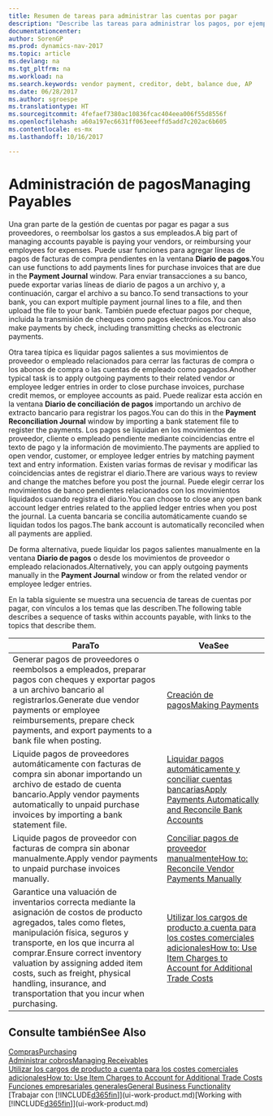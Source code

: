 ```yaml
---
title: Resumen de tareas para administrar las cuentas por pagar
description: "Describe las tareas para administrar los pagos, por ejemplo, los pagos a acreedores o la liquidación de pagos salientes en movimientos para cerrar facturas o abonos."
documentationcenter: 
author: SorenGP
ms.prod: dynamics-nav-2017
ms.topic: article
ms.devlang: na
ms.tgt_pltfrm: na
ms.workload: na
ms.search.keywords: vendor payment, creditor, debt, balance due, AP
ms.date: 06/28/2017
ms.author: sgroespe
ms.translationtype: HT
ms.sourcegitcommit: 4fefaef7380ac10836fcac404eea006f55d8556f
ms.openlocfilehash: a60a197ec6631ff063eeeffd5add7c202ac6b605
ms.contentlocale: es-mx
ms.lasthandoff: 10/16/2017

---
```

# <a name="managing-payables"></a><span data-ttu-id="7c5cd-103">Administración de pagos</span><span class="sxs-lookup"><span data-stu-id="7c5cd-103">Managing Payables</span></span>
<span data-ttu-id="7c5cd-104">Una gran parte de la gestión de cuentas por pagar es pagar a sus proveedores, o reembolsar los gastos a sus empleados.</span><span class="sxs-lookup"><span data-stu-id="7c5cd-104">A big part of managing accounts payable is paying your vendors, or reimbursing your employees for expenses.</span></span> <span data-ttu-id="7c5cd-105">Puede usar funciones para agregar líneas de pagos de facturas de compra pendientes en la ventana **Diario de pagos**.</span><span class="sxs-lookup"><span data-stu-id="7c5cd-105">You can use functions to add payments lines for purchase invoices that are due in the **Payment Journal** window.</span></span> <span data-ttu-id="7c5cd-106">Para enviar transacciones a su banco, puede exportar varias líneas de diario de pagos a un archivo y, a continuación, cargar el archivo a su banco.</span><span class="sxs-lookup"><span data-stu-id="7c5cd-106">To send transactions to your bank, you can export multiple payment journal lines to a file, and then upload the file to your bank.</span></span> <span data-ttu-id="7c5cd-107">También puede efectuar pagos por cheque, incluida la transmisión de cheques como pagos electrónicos.</span><span class="sxs-lookup"><span data-stu-id="7c5cd-107">You can also make payments by check, including transmitting checks as electronic payments.</span></span>

<span data-ttu-id="7c5cd-108">Otra tarea típica es liquidar pagos salientes a sus movimientos de proveedor o empleado relacionados para cerrar las facturas de compra o los abonos de compra o las cuentas de empleado como pagados.</span><span class="sxs-lookup"><span data-stu-id="7c5cd-108">Another typical task is to apply outgoing payments to their related vendor or employee ledger entries in order to close purchase invoices, purchase credit memos, or employee accounts as paid.</span></span> <span data-ttu-id="7c5cd-109">Puede realizar esta acción en la ventana **Diario de conciliación de pagos** importando un archivo de extracto bancario para registrar los pagos.</span><span class="sxs-lookup"><span data-stu-id="7c5cd-109">You can do this in the **Payment Reconciliation Journal** window by importing a bank statement file to register the payments.</span></span> <span data-ttu-id="7c5cd-110">Los pagos se liquidan en los movimientos de proveedor, cliente o empleado pendiente mediante coincidencias entre el texto de pago y la información de movimiento.</span><span class="sxs-lookup"><span data-stu-id="7c5cd-110">The payments are applied to open vendor, customer, or employee ledger entries by matching payment text and entry information.</span></span> <span data-ttu-id="7c5cd-111">Existen varias formas de revisar y modificar las coincidencias antes de registrar el diario.</span><span class="sxs-lookup"><span data-stu-id="7c5cd-111">There are various ways to review and change the matches before you post the journal.</span></span> <span data-ttu-id="7c5cd-112">Puede elegir cerrar los movimientos de banco pendientes relacionados con los movimientos liquidados cuando registra el diario.</span><span class="sxs-lookup"><span data-stu-id="7c5cd-112">You can choose to close any open bank account ledger entries related to the applied ledger entries when you post the journal.</span></span> <span data-ttu-id="7c5cd-113">La cuenta bancaria se concilia automáticamente cuando se liquidan todos los pagos.</span><span class="sxs-lookup"><span data-stu-id="7c5cd-113">The bank account is automatically reconciled when all payments are applied.</span></span>

<span data-ttu-id="7c5cd-114">De forma alternativa, puede liquidar los pagos salientes manualmente en la ventana **Diario de pagos** o desde los movimientos de proveedor o empleado relacionados.</span><span class="sxs-lookup"><span data-stu-id="7c5cd-114">Alternatively, you can apply outgoing payments manually in the **Payment Journal** window or from the related vendor or employee ledger entries.</span></span>

<span data-ttu-id="7c5cd-115">En la tabla siguiente se muestra una secuencia de tareas de cuentas por pagar, con vínculos a los temas que las describen.</span><span class="sxs-lookup"><span data-stu-id="7c5cd-115">The following table describes a sequence of tasks within accounts payable, with links to the topics that describe them.</span></span>

| <span data-ttu-id="7c5cd-116">Para</span><span class="sxs-lookup"><span data-stu-id="7c5cd-116">To</span></span> | <span data-ttu-id="7c5cd-117">Vea</span><span class="sxs-lookup"><span data-stu-id="7c5cd-117">See</span></span> |
| --- | --- |
| <span data-ttu-id="7c5cd-118">Generar pagos de proveedores o reembolsos a empleados, preparar pagos con cheques y exportar pagos a un archivo bancario al registrarlos.</span><span class="sxs-lookup"><span data-stu-id="7c5cd-118">Generate due vendor payments or employee reimbursements, prepare check payments, and export payments to a bank file when posting.</span></span> |[<span data-ttu-id="7c5cd-119">Creación de pagos</span><span class="sxs-lookup"><span data-stu-id="7c5cd-119">Making Payments</span></span>](payables-make-payments.md) |
| <span data-ttu-id="7c5cd-120">Liquide pagos de proveedores automáticamente con facturas de compra sin abonar importando un archivo de estado de cuenta bancario.</span><span class="sxs-lookup"><span data-stu-id="7c5cd-120">Apply vendor payments automatically to unpaid purchase invoices by importing a bank statement file.</span></span> |[<span data-ttu-id="7c5cd-121">Liquidar pagos automáticamente y conciliar cuentas bancarias</span><span class="sxs-lookup"><span data-stu-id="7c5cd-121">Apply Payments Automatically and Reconcile Bank Accounts</span></span>](receivables-apply-payments-auto-reconcile-bank-accounts.md) |
| <span data-ttu-id="7c5cd-122">Liquide pagos de proveedor con facturas de compra sin abonar manualmente.</span><span class="sxs-lookup"><span data-stu-id="7c5cd-122">Apply vendor payments to unpaid purchase invoices manually.</span></span> |[<span data-ttu-id="7c5cd-123">Conciliar pagos de proveedor manualmente</span><span class="sxs-lookup"><span data-stu-id="7c5cd-123">How to: Reconcile Vendor Payments Manually</span></span>](payables-how-apply-purchase-transactions-manually.md) |
|<span data-ttu-id="7c5cd-124">Garantice una valuación de inventarios correcta mediante la asignación de costos de producto agregados, tales como fletes, manipulación física, seguros y transporte, en los que incurra al comprar.</span><span class="sxs-lookup"><span data-stu-id="7c5cd-124">Ensure correct inventory valuation by assigning added item costs, such as freight, physical handling, insurance, and transportation that you incur when purchasing.</span></span>|[<span data-ttu-id="7c5cd-125">Utilizar los cargos de producto a cuenta para los costes comerciales adicionales</span><span class="sxs-lookup"><span data-stu-id="7c5cd-125">How to: Use Item Charges to Account for Additional Trade Costs</span></span>](payables-how-assign-item-charges.md)|

## <a name="see-also"></a><span data-ttu-id="7c5cd-126">Consulte también</span><span class="sxs-lookup"><span data-stu-id="7c5cd-126">See Also</span></span>
[<span data-ttu-id="7c5cd-127">Compras</span><span class="sxs-lookup"><span data-stu-id="7c5cd-127">Purchasing</span></span>](purchasing-manage-purchasing.md)  
[<span data-ttu-id="7c5cd-128">Administrar cobros</span><span class="sxs-lookup"><span data-stu-id="7c5cd-128">Managing Receivables</span></span>](receivables-manage-receivables.md)  
[<span data-ttu-id="7c5cd-129">Utilizar los cargos de producto a cuenta para los costes comerciales adicionales</span><span class="sxs-lookup"><span data-stu-id="7c5cd-129">How to: Use Item Charges to Account for Additional Trade Costs</span></span>](payables-how-assign-item-charges.md)  
[<span data-ttu-id="7c5cd-130">Funciones empresariales generales</span><span class="sxs-lookup"><span data-stu-id="7c5cd-130">General Business Functionality</span></span>](ui-across-business-areas.md)  
<span data-ttu-id="7c5cd-131">[Trabajar con [!INCLUDE[d365fin](includes/d365fin_md.md)]](ui-work-product.md)</span><span class="sxs-lookup"><span data-stu-id="7c5cd-131">[Working with [!INCLUDE[d365fin](includes/d365fin_md.md)]](ui-work-product.md)</span></span>

